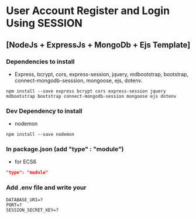 # User Account Register and Login Using SESSION 
## [NodeJs + ExpressJs + MongoDb + Ejs Template]

### Dependencies to install
- Express, bcrypt, cors, express-session, jquery, mdbootstrap, bootstrap, connect-mongodb-sesssion,
mongoose, ejs, dotenv.
```
npm install --save express bcrypt cors express-session jquery mdbootstrap bootstrap connect-mongodb-session mongoose ejs dotenv
```

### Dev Dependency to install
- nodemon
```
npm install --save nodemon
```
### In package.json (add "type" : "module") 
- for ECS6
```json
"type": "module"
```
### Add .env file and write your
```
DATABASE_URI=?
PORT=?
SESSION_SECRET_KEY=?
```
